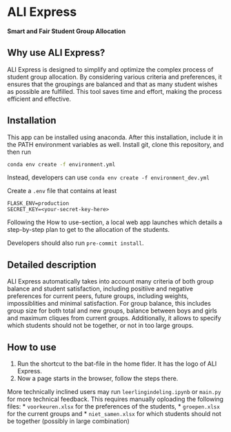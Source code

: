 # ALI Express

**Smart and Fair Student Group Allocation**
## Why use ALI Express?
ALI Express is designed to simplify and optimize the complex process of student group allocation. By considering various criteria and preferences, it ensures that the groupings are balanced and that as many student wishes as possible are fulfilled. This tool saves time and effort, making the process efficient and effective.

## Installation
This app can be installed using anaconda. After this installation, include it in the PATH environment variables as well.
Install git, clone this repository, and then run 

```bash
conda env create -f environment.yml
```
Instead, developers can use ```conda env create -f environment_dev.yml```


Create a `.env` file that contains at least
```
FLASK_ENV=production
SECRET_KEY=<your-secret-key-here>
```

Following the How to use-section, a local web app launches which details a step-by-step plan to get to the allocation of the students.

Developers should also run `pre-commit install`.


## Detailed description
ALI Express automatically takes into account many criteria of both group balance and student satisfaction, including positiive and negative preferences for current peers, future groups, including weights, impossiblities and minimal satisfaction. For group balance, this includes group size for both total and new groups, balance between boys and girls and  maximum cliques from current groups. Additionally, it allows to specify which students should not be together, or not in too large groups. 

## How to use

1. Run the shortcut to the bat-file in the home flder. It has the logo of ALI Express.
1. Now a page starts in the browser, follow the steps there.

More technically inclined users may run `leerlingindeling.ipynb` or `main.py` for more technical feedback. This requires manually oploading the following files:
    * `voorkeuren.xlsx` for the preferences of the students,
    * `groepen.xlsx` for the current groups and
    * `niet_samen.xlsx` for which students should not be together (possibly in large combination)